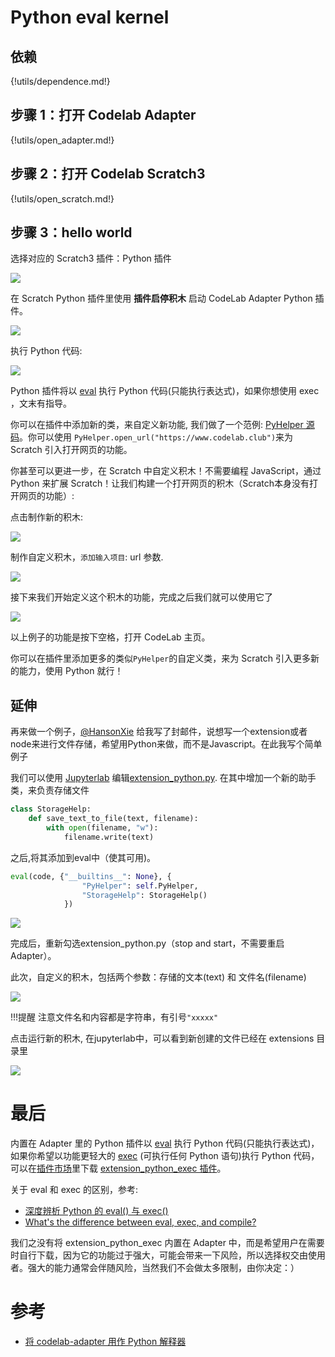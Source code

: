 # Python eval kernel

## 依赖

{!utils/dependence.md!}

## 步骤 1：打开 Codelab Adapter

{!utils/open_adapter.md!}

## 步骤 2：打开 Codelab Scratch3

{!utils/open_scratch.md!}

## 步骤 3：hello world

选择对应的 Scratch3 插件：Python 插件

![](/img/1cd2e68f21c8a9d46f3a77f246b2cb41.png)

在 Scratch Python 插件里使用 **插件启停积木** 启动 CodeLab Adapter Python 插件。

![](/img/0d02673f6b41e5682510700191d28888.png)

执行 Python 代码:

![](/img/be7dd34fa27a46d1d1a4bd0dd2d6f71e.png)

Python 插件将以 [eval](https://docs.python.org/zh-cn/3.7/library/functions.html#eval) 执行 Python 代码(只能执行表达式)，如果你想使用 exec ，文末有指导。

你可以在插件中添加新的类，来自定义新功能, 我们做了一个范例: [PyHelper 源码](https://github.com/CodeLabClub/codelab_adapter_extensions/blob/master/extensions_v3/extension_python.py#L18)。你可以使用 `PyHelper.open_url("https://www.codelab.club")`来为 Scratch 引入打开网页的功能。

你甚至可以更进一步，在 Scratch 中自定义积木！不需要编程 JavaScript，通过 Python 来扩展 Scratch！让我们构建一个打开网页的积木（Scratch本身没有打开网页的功能）:

点击制作新的积木:

![](/img/96e4ef0e81593944dbce7071bc81b828.png)

制作自定义积木，`添加输入项目`: url 参数.

![](/img/006c9f1b71307986b95d19ffea8c83e9.png)

接下来我们开始定义这个积木的功能，完成之后我们就可以使用它了

![](/img/3934f415f497c5080c7102cd6df3cb89.png)

以上例子的功能是按下空格，打开 CodeLab 主页。

你可以在插件里添加更多的类似`PyHelper`的自定义类，来为 Scratch 引入更多新的能力，使用 Python 就行！

## 延伸

再来做一个例子，[@HansonXie](https://forums.codelab.club/u/hansonxie/summary) 给我写了封邮件，说想写一个extension或者node来进行文件存储，希望用Python来做，而不是Javascript。在此我写个简单例子

我们可以使用 [Jupyterlab](https://adapter.codelab.club/extension_guide/jupyterlab/) 编辑[extension_python.py](https://github.com/CodeLabClub/codelab_adapter_extensions/blob/master/extensions_v3/extension_python.py). 在其中增加一个新的助手类，来负责存储文件

```python
class StorageHelp:
    def save_text_to_file(text, filename):
        with open(filename, "w"):
            filename.write(text)

```

之后,将其添加到eval中（使其可用)。

```python
eval(code, {"__builtins__": None}, {
                "PyHelper": self.PyHelper,
                "StorageHelp": StorageHelp()
            })
```

![](/img/262902f683ac487805e57536b8514dcb.png)

完成后，重新勾选extension_python.py（stop and start，不需要重启 Adapter）。

此次，自定义的积木，包括两个参数：存储的文本(text) 和 文件名(filename)

![](/img/53b39ca6689c28684215713de1410341.png)

!!!提醒
    注意文件名和内容都是字符串，有引号`"xxxxx"`

点击运行新的积木, 在jupyterlab中，可以看到新创建的文件已经在 extensions 目录里

![](/img/0a58a769497bdd4cacb5e93acca88014.png)

# 最后

内置在 Adapter 里的 Python 插件以 [eval](https://docs.python.org/zh-cn/3.7/library/functions.html#eval) 执行 Python 代码(只能执行表达式)，如果你希望以功能更轻大的 [exec](https://docs.python.org/zh-cn/3.7/library/functions.html#exec) (可执行任何 Python 语句)执行 Python 代码，可以在[插件市场](/extension_guide/extension_market/)里下载 [extension_python_exec 插件](/extension_guide/python_exec/)。

关于 eval 和 exec 的区别，参考:

-   [深度辨析 Python 的 eval() 与 exec()](https://juejin.im/post/5c97885b6fb9a070c11f929e)
-   [What's the difference between eval, exec, and compile?](https://stackoverflow.com/questions/2220699/whats-the-difference-between-eval-exec-and-compile)

我们之没有将 extension_python_exec 内置在 Adapter 中，而是希望用户在需要时自行下载，因为它的功能过于强大，可能会带来一下风险，所以选择权交由使用者。强大的能力通常会伴随风险，当然我们不会做太多限制，由你决定：）


# 参考

-   [将 codelab-adapter 用作 Python 解释器](https://blog.just4fun.site/scratch3-adapter-as-python-interpreter.html)

<!--
-   [使用 Scratch 3.0 制作幻灯片](https://blog.just4fun.site/scratch3-adapter-presentation.html)。

-->

